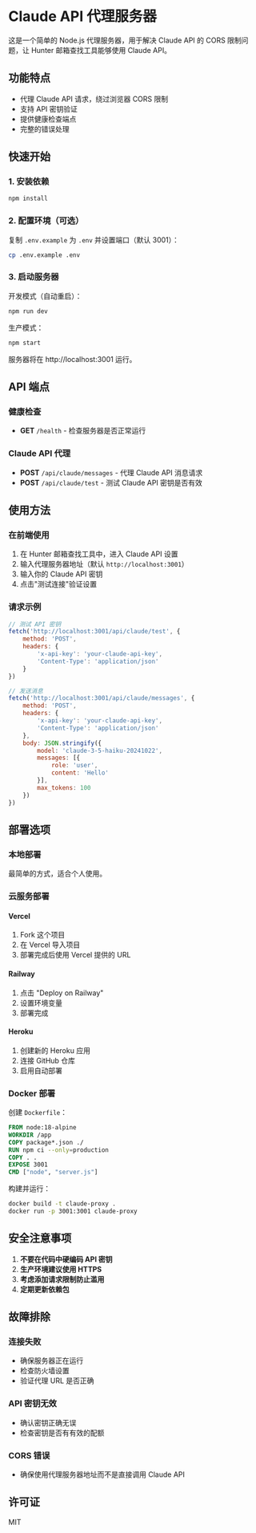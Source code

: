 # Claude API 代理服务器

这是一个简单的 Node.js 代理服务器，用于解决 Claude API 的 CORS 限制问题，让 Hunter 邮箱查找工具能够使用 Claude API。

## 功能特点

- 代理 Claude API 请求，绕过浏览器 CORS 限制
- 支持 API 密钥验证
- 提供健康检查端点
- 完整的错误处理

## 快速开始

### 1. 安装依赖

```bash
npm install
```

### 2. 配置环境（可选）

复制 `.env.example` 为 `.env` 并设置端口（默认 3001）：

```bash
cp .env.example .env
```

### 3. 启动服务器

开发模式（自动重启）：
```bash
npm run dev
```

生产模式：
```bash
npm start
```

服务器将在 http://localhost:3001 运行。

## API 端点

### 健康检查
- **GET** `/health` - 检查服务器是否正常运行

### Claude API 代理
- **POST** `/api/claude/messages` - 代理 Claude API 消息请求
- **POST** `/api/claude/test` - 测试 Claude API 密钥是否有效

## 使用方法

### 在前端使用

1. 在 Hunter 邮箱查找工具中，进入 Claude API 设置
2. 输入代理服务器地址（默认 `http://localhost:3001`）
3. 输入你的 Claude API 密钥
4. 点击"测试连接"验证设置

### 请求示例

```javascript
// 测试 API 密钥
fetch('http://localhost:3001/api/claude/test', {
    method: 'POST',
    headers: {
        'x-api-key': 'your-claude-api-key',
        'Content-Type': 'application/json'
    }
})

// 发送消息
fetch('http://localhost:3001/api/claude/messages', {
    method: 'POST',
    headers: {
        'x-api-key': 'your-claude-api-key',
        'Content-Type': 'application/json'
    },
    body: JSON.stringify({
        model: 'claude-3-5-haiku-20241022',
        messages: [{
            role: 'user',
            content: 'Hello'
        }],
        max_tokens: 100
    })
})
```

## 部署选项

### 本地部署
最简单的方式，适合个人使用。

### 云服务部署

#### Vercel
1. Fork 这个项目
2. 在 Vercel 导入项目
3. 部署完成后使用 Vercel 提供的 URL

#### Railway
1. 点击 "Deploy on Railway"
2. 设置环境变量
3. 部署完成

#### Heroku
1. 创建新的 Heroku 应用
2. 连接 GitHub 仓库
3. 启用自动部署

### Docker 部署

创建 `Dockerfile`：

```dockerfile
FROM node:18-alpine
WORKDIR /app
COPY package*.json ./
RUN npm ci --only=production
COPY . .
EXPOSE 3001
CMD ["node", "server.js"]
```

构建并运行：
```bash
docker build -t claude-proxy .
docker run -p 3001:3001 claude-proxy
```

## 安全注意事项

1. **不要在代码中硬编码 API 密钥**
2. **生产环境建议使用 HTTPS**
3. **考虑添加请求限制防止滥用**
4. **定期更新依赖包**

## 故障排除

### 连接失败
- 确保服务器正在运行
- 检查防火墙设置
- 验证代理 URL 是否正确

### API 密钥无效
- 确认密钥正确无误
- 检查密钥是否有有效的配额

### CORS 错误
- 确保使用代理服务器地址而不是直接调用 Claude API

## 许可证

MIT